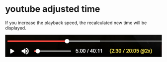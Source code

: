 # youtube adjusted time

If you increase the playback speed, the recalculated new time will be displayed.

![youtubeadjustedtime.jpg](images/youtubeadjustedtime.jpg)
